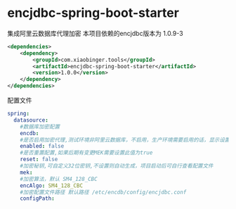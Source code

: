 # encjdbc-spring-boot-starter
集成阿里云数据库代理加密 本项目依赖的encjdbc版本为 1.0.9-3
```xml
<dependencies>
    <dependency>
        <groupId>com.xiaobinger.tools</groupId>
        <artifactId>encjdbc-spring-boot-starter</artifactId>
        <version>1.0.0</version>
    </dependency>
</dependencies>
```
配置文件
```yaml
spring:
  datasource:
    #数据库加密配置
    encdb:
    #是否启用加密代理,测试环境非阿里云数据库，不启用，生产环境需要启用的话，显示设置成true
    enabled: false
    #是否重置配置,如果后期有变更MEK需要设置此值为true
    reset: false
    #加密秘钥,可自定义32位密钥,不设置则自动生成，项目启动后可自行查看配置文件
    mek:
    #加密算法，默认 SM4_128_CBC
    encAlgo: SM4_128_CBC
    #加密配置文件路径 默认路径 /etc/encdb/config/encjdbc.conf
    configPath:
```

